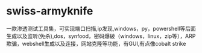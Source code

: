 # swiss-armyknife
一款渗透测试工具集，可实现端口扫描,ip发现,windows，py，powershell等后面生成以及监听(免杀),dos，synfood，密码爆破（windows，linux，zip等），ARP欺骗，webshell生成以及连接，网站克隆等功能，有GUI,有点像cobalt strike
